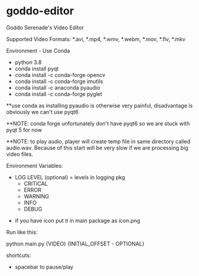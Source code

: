 # goddo-editor
Goddo Serenade's Video Editor

Supported Video Formats:
*.avi, *.mp4, *.wmv, *.webm, *.mov, *.flv, *.mkv

Environment - Use Conda
- python 3.8
- conda install pyqt
- conda install -c conda-forge opencv
- conda install -c conda-forge imutils
- conda install -c anaconda pyaudio
- conda install -c conda-forge pyglet

**use conda as installing pyaudio is otherwise very painful, disadvantage is obviously we can't use pyqt6

**NOTE: conda forge unfortunately don't have pyqt6 so we are stuck with pyqt 5 for now

**NOTE: to play audio, player will create temp file in same directory called audio.wav.
Because of this start will be very slow if we are processing big video files.

Environment Variables:
- LOG LEVEL (optional) = levels in logging pkg
    - CRITICAL
    - ERROR
    - WARNING
    - INFO
    - DEBUG

* if you have icon put it in main package as icon.png

Run like this:

python main.py {VIDEO} {INITIAL_OFFSET - OPTIONAL}

shortcuts:
- spacebar to pause/play